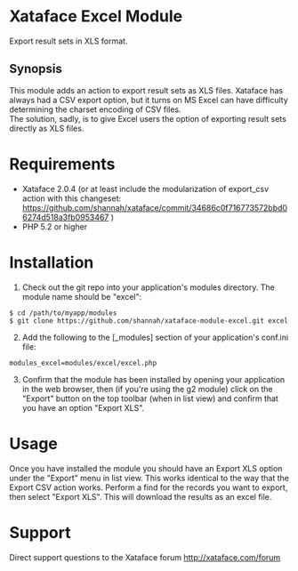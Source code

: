 # Xataface Excel Module

Export result sets in XLS format.

## Synopsis

This module adds an action to export result sets as XLS files.  Xataface has always had a CSV export option, but it turns on MS Excel can have difficulty determining the charset encoding of CSV files.  
The solution, sadly, is to give Excel users the option of exporting result sets directly as XLS files.

# Requirements

- Xataface 2.0.4 (or at least include the modularization of export_csv action with this changeset:
    https://github.com/shannah/xataface/commit/34686c0f716773572bbd06274d518a3fb0953467
)
- PHP 5.2 or higher

# Installation

1. Check out the git repo into your application's modules directory.  The module name should be "excel":
```
$ cd /path/to/myapp/modules
$ git clone https://github.com/shannah/xataface-module-excel.git excel
```

2. Add the following to the [_modules] section of your application's conf.ini file:
```
modules_excel=modules/excel/excel.php
```

3. Confirm that the module has been installed by opening your application in the web browser, then (if you're using the g2 module) click on the "Export" button on the top toolbar (when in list view) and confirm that you have an option "Export XLS".


# Usage

Once you have installed the module you should have an Export XLS option under the "Export" menu in list view.  This works identical to the way that the Export CSV action works.  Perform a find
for the records you want to export, then select "Export XLS".  This will download the results as an excel file.

# Support

Direct support questions to the Xataface forum http://xataface.com/forum